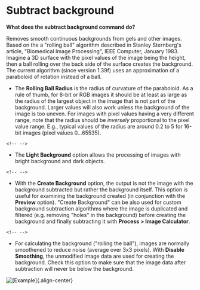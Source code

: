 # Subtract background

**What does the subtract background command do?**

Removes smooth continuous backgrounds from gels and other images. Based
on the a \"rolling ball\" algorithm described in Stanley Sternberg\'s
article, \"Biomedical Image Processing\", IEEE Computer, January 1983.
Imagine a 3D surface with the pixel values of the image being the
height, then a ball rolling over the back side of the surface creates
the background. The current algorithm (since version 1.39f) uses an
approximation of a paraboloid of rotation instead of a ball.

-   The **Rolling Ball Radius** is the radius of curvature of the
    paraboloid. As a rule of thumb, for 8-bit or RGB images it should be
    at least as large as the radius of the largest object in the image
    that is not part of the background. Larger values will also work
    unless the background of the image is too uneven. For images with
    pixel values having a very different range, note that the radius
    should be *inversely* proportional to the pixel value range. E.g.,
    typical values of the radius are around 0.2 to 5 for 16-bit images
    (pixel values 0\...65535).

```{=html}
<!-- -->
```
-   The **Light Background** option allows the processing of images with
    bright background and dark objects.

```{=html}
<!-- -->
```
-   With the **Create Background** option, the output is not the image
    with the background subtracted but rather the background itself.
    This option is useful for examining the background created (in
    conjunction with the **Preview** option). \"Create Background\" can
    be also used for custom background subtraction algorithms where the
    image is duplicated and filtered (e.g. removing \"holes\" in the
    background) before creating the background and finally subtracting
    it with **Process \> Image Calculator**.

```{=html}
<!-- -->
```
-   For calculating the background (\"rolling the ball\"), images are
    normally smoothened to reduce noise (average over 3x3 pixels). With
    **Disable Smoothing**, the unmodified image data are used for
    creating the background. Check this option to make sure that the
    image data after subtraction will never be below the background.

![\[Example\]](/gui/process/subtract-background-example.jpg){.align-center}
